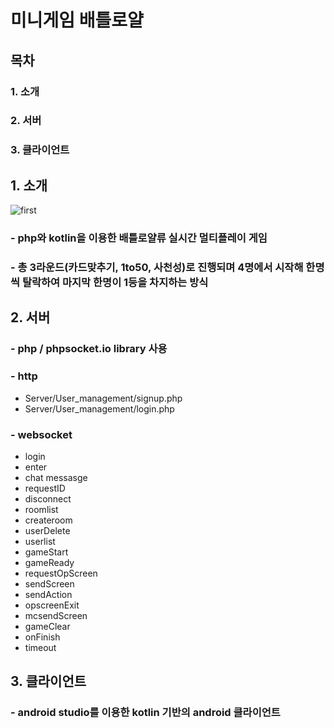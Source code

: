 # 미니게임 배틀로얄

## 목차
### 1. 소개
### 2. 서버
### 3. 클라이언트

## 1. 소개
![first](https://user-images.githubusercontent.com/79510083/118403882-78f64380-b6ab-11eb-9541-fe3aba79795d.png)

### - php와 kotlin을 이용한 배틀로얄류 실시간 멀티플레이 게임
### - 총 3라운드(카드맞추기, 1to50, 사천성)로 진행되며 4명에서 시작해 한명씩 탈락하여 마지막 한명이 1등을 차지하는 방식
## 2. 서버
### - php / phpsocket.io library 사용
### - http
* Server/User_management/signup.php
* Server/User_management/login.php
### - websocket
* login
* enter
* chat messasge
* requestID
* disconnect
* roomlist
* createroom
* userDelete
* userlist
* gameStart
* gameReady
* requestOpScreen
* sendScreen
* sendAction
* opscreenExit
* mcsendScreen
* gameClear
* onFinish
* timeout
## 3. 클라이언트
### - android studio를 이용한 kotlin 기반의 android 클라이언트
